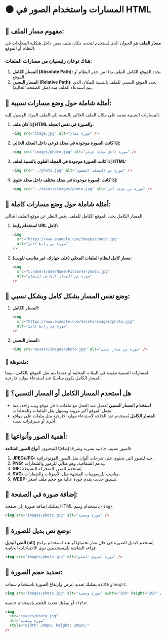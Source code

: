 # 🟠 المسارات واستخدام الصور في HTML

## 🔷 مفهوم مسار الملف:

**مسار الملف** هو العنوان الذي يُستخدم لتحديد مكان ملف معين داخل هيكلية المجلدات في النظام أو الموقع.

### هناك نوعان رئيسيان من مسارات الملفات:

1. **المسار الكامل (Absolute Path):** يحدد الموقع الكامل للملف بدءًا من جذر النظام أو الموقع.
2. **المسار النسبي (Relative Path):** يحدد الموقع النسبي للملف بالنسبة للمكان الذي يتم استدعاء الملف منه (مثل الصفحة الحالية).

## 🔶 أمثلة شاملة حول وضع مسارات نسبية:

المسارات النسبية تعتمد على مكان الملف الحالي بالنسبة إلى الملف المراد الوصول إليه.

1. **إذا كان ملف HTML والصورة في نفس المجلد:**

   ```html
   <img src="image.jpg" alt="صورة مثال" />
   ```

2. **إذا كانت الصورة موجودة في مجلد فرعي داخل المجلد الحالي:**

   ```html
   <img src="images/photo.jpg" alt="صورة داخل مجلد فرعي" />
   ```

3. **إذا كانت الصورة موجودة في المجلد العلوي بالنسبة لملف HTML:**

   ```html
   <img src="../photo.jpg" alt="صورة من المجلد العلوي" />
   ```

4. **إذا كانت الصورة موجودة في مجلد مختلف داخل مجلد علوي:**
   ```html
   <img src="../assets/images/photo.jpg" alt="صورة من مجلد آخر" />
   ```

## 🔶 أمثلة شاملة حول وضع مسارات كاملة:

المسار الكامل يحدد الموقع الكامل للملف، بغض النظر عن موقع الملف الحالي.

1. **استخدام رابط URL كامل:**

   ```html
   <img
     src="https://www.example.com/images/photo.jpg"
     alt="صورة من رابط كامل"
   />
   ```

2. **مسار كامل لنظام الملفات المحلي (على جهازك، غير مناسب للويب):**
   ```html
   <img
     src="C:/Users/UserName/Pictures/photo.jpg"
     alt="صورة من المسار الكامل للنظام"
   />
   ```

## 🔶 وضع نفس المسار بشكل كامل وبشكل نسبي:

1. **المسار الكامل:**

   ```html
   <img
     src="https://www.example.com/assets/images/photo.jpg"
     alt="صورة من رابط كامل"
   />
   ```

2. **المسار النسبي:**
   ```html
   <img src="assets/images/photo.jpg" alt="صورة من مسار نسبي" />
   ```

### 🔸 ملحوظة:

المسارات النسبية مفيدة في البيئات المحلية أو عندما يتم نقل الموقع بالكامل، بينما المسار الكامل يكون مناسبًا عند استدعاء موارد خارجية.

## 🔷 هل أستخدم المسار الكامل أو المسار النسبي؟

- **استخدام المسار النسبي** يُفضل عند العمل مع ملفات داخل موقع ويب واحد، مما يجعل الموقع أكثر مرونة ويسهل نقل الملفات والمجلدات.
- **المسار الكامل** يُستخدم عند الحاجة لاستدعاء موارد خارجية مثل ملفات على مواقع أخرى أو سيرفرات بعيدة.

## 🔷 أهمية الصور وأنواعها:

الصور تضيف جاذبية بصرية وشرحًا إضافيًا للمحتوى. **أنواع الصور الشائعة:**

1. **JPEG/JPG:** جيد للصور التي تحتوي على تدرجات ألوان مثل الصور الفوتوغرافية.
2. **PNG:** يدعم الشفافية، وهو مثالي للرموز والشعارات.
3. **GIF:** يُستخدم للصور المتحركة البسيطة.
4. **SVG:** مناسب للرسوميات المتجهة مثل الأيقونات والشعارات.
5. **WEBP:** تنسيق حديث يقدم جودة عالية مع حجم ملف أصغر.

## 🔶 إضافة صورة في الصفحة:

يمكنك إضافة صورة إلى صفحة HTML باستخدام وسم `<img>`.

```html
<img src="images/photo.jpg" alt="صورة وصفية" />
```

## 🔶 وضع نص بديل للصورة:

**النص البديل (alt)** يُستخدم كبديل للصورة في حال تعذر تحميلها أو عند استخدام برامج قراءة الشاشة للمستخدمين ذوي الاحتياجات الخاصة.

```html
<img src="images/photo.jpg" alt="صورة لشروق الشمس" />
```

## 🔶 تحديد حجم الصورة:

يمكنك تحديد عرض وارتفاع الصورة باستخدام سمات `width` و`height`.

```html
<img src="images/photo.jpg" alt="صورة وصفية" width="300" height="200" />
```

أو يمكنك تحديد الحجم باستخدام خاصية `style`:

```html
<img
  src="images/photo.jpg"
  alt="صورة وصفية"
  style="width: 300px; height: 200px;"
/>
```
